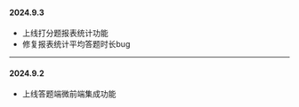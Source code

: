 ####  **2024.9.3** 
- 上线打分题报表统计功能
- 修复报表统计平均答题时长bug

-----------------------------------------------

####  **2024.9.2** 
- 上线答题端微前端集成功能